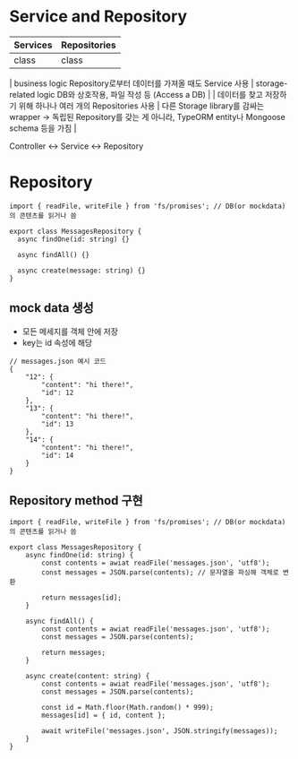 # Service and Repository

| **Services** | **Repositories** |
| ------------ | ---------------- |
| class        | class            |

| business logic
Repository로부터 데이터를 가져올 때도 Service 사용 | storage-related logic
DB와 상호작용, 파일 작성 등
(Access a DB) |
| 데이터를 찾고 저장하기 위해 하나나 여러 개의 Repositories 사용 | 다른 Storage library를 감싸는 wrapper → 독립된 Repository를 갖는 게 아니라, TypeORM entity나 Mongoose schema 등을 가짐 |

Controller ↔ Service ↔ Repository

# Repository

```tsx
import { readFile, writeFile } from 'fs/promises'; // DB(or mockdata)의 콘텐츠를 읽거나 씀

export class MessagesRepository {
  async findOne(id: string) {}

  async findAll() {}

  async create(message: string) {}
}
```

## mock data 생성

- 모든 메세지를 객체 안에 저장
- key는 id 속성에 해당

```tsx
// messages.json 예시 코드
{
	"12": {
		"content": "hi there!",
		"id": 12
	},
	"13": {
		"content": "hi there!",
		"id": 13
	},
	"14": {
		"content": "hi there!",
		"id": 14
	}
}
```

## Repository method 구현

```tsx
import { readFile, writeFile } from 'fs/promises'; // DB(or mockdata)의 콘텐츠를 읽거나 씀

export class MessagesRepository {
	async findOne(id: string) {
		const contents = awiat readFile('messages.json', 'utf8');
		const messages = JSON.parse(contents); // 문자열을 파싱해 객체로 변환

		return messages[id];
	}

	async findAll() {
		const contents = awiat readFile('messages.json', 'utf8');
		const messages = JSON.parse(contents);

		return messages;
	}

	async create(content: string) {
		const contents = awiat readFile('messages.json', 'utf8');
		const messages = JSON.parse(contents);

		const id = Math.floor(Math.random() * 999);
		messages[id] = { id, content };

		await writeFile('messages.json', JSON.stringify(messages));
	}
}
```
